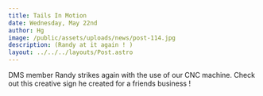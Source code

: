 ```yaml
---
title: Tails In Motion
date: Wednesday, May 22nd
author: Hg
image: /public/assets/uploads/news/post-114.jpg
description: (Randy at it again ! )
layout: ../../../layouts/Post.astro
---
```


DMS member Randy strikes again with the use of our CNC machine.  Check out this creative sign he created for a friends business !
